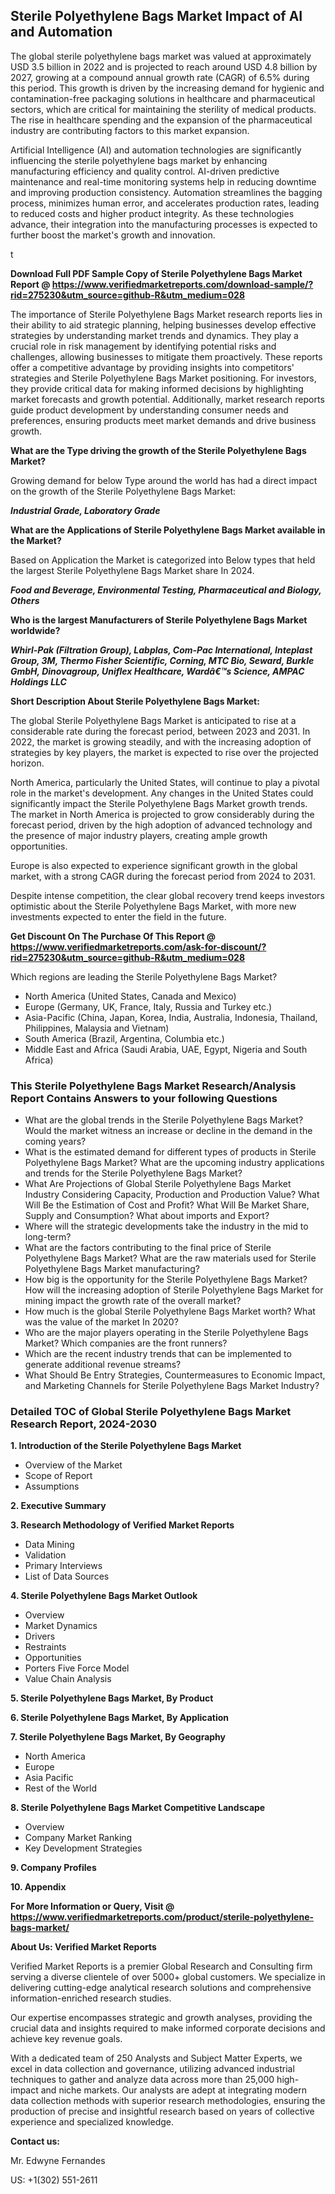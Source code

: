 <h2>Sterile Polyethylene Bags Market Impact of AI and Automation</h2><p>The global sterile polyethylene bags market was valued at approximately USD 3.5 billion in 2022 and is projected to reach around USD 4.8 billion by 2027, growing at a compound annual growth rate (CAGR) of 6.5% during this period. This growth is driven by the increasing demand for hygienic and contamination-free packaging solutions in healthcare and pharmaceutical sectors, which are critical for maintaining the sterility of medical products. The rise in healthcare spending and the expansion of the pharmaceutical industry are contributing factors to this market expansion.</p><p>Artificial Intelligence (AI) and automation technologies are significantly influencing the sterile polyethylene bags market by enhancing manufacturing efficiency and quality control. AI-driven predictive maintenance and real-time monitoring systems help in reducing downtime and improving production consistency. Automation streamlines the bagging process, minimizes human error, and accelerates production rates, leading to reduced costs and higher product integrity. As these technologies advance, their integration into the manufacturing processes is expected to further boost the market's growth and innovation.</p>t</p><p id="" class=""><strong>Download Full PDF Sample Copy of Sterile Polyethylene Bags Market Report @ <a href="https://www.verifiedmarketreports.com/download-sample/?rid=275230&utm_source=github-R&utm_medium=028" target="_blank">https://www.verifiedmarketreports.com/download-sample/?rid=275230&utm_source=github-R&utm_medium=028</a></strong></p><p>The importance of&nbsp;Sterile Polyethylene Bags Market research reports lies in their ability to aid strategic planning, helping businesses develop effective strategies by understanding market trends and dynamics. They play a crucial role in risk management by identifying potential risks and challenges, allowing businesses to mitigate them proactively. These reports offer a competitive advantage by providing insights into competitors' strategies and Sterile Polyethylene Bags Market positioning. For investors, they provide critical data for making informed decisions by highlighting market forecasts and growth potential. Additionally, market research reports guide product development by understanding consumer needs and preferences, ensuring products meet market demands and drive business growth.</p><p><strong>What are the&nbsp;Type driving the growth of the Sterile Polyethylene Bags Market?</strong></p><p id="" class="">Growing demand for below Type around the world has had a direct impact on the growth of the Sterile Polyethylene Bags Market:</p><em><strong>Industrial Grade, Laboratory Grade</strong></em></p><strong>What are the&nbsp;Applications&nbsp;of Sterile Polyethylene Bags Market available in the Market?</strong></p><p id="" class="">Based on Application the Market is categorized into Below types that held the largest Sterile Polyethylene Bags Market share In 2024.</p><em><strong>Food and Beverage, Environmental Testing, Pharmaceutical and Biology, Others</strong></em></p><strong>Who is the largest Manufacturers of Sterile Polyethylene Bags Market worldwide?</strong></p><p><em><strong>Whirl-Pak (Filtration Group), Labplas, Com-Pac International, Inteplast Group, 3M, Thermo Fisher Scientific, Corning, MTC Bio, Seward, Burkle GmbH, Dinovagroup, Uniflex Healthcare, Wardâ€™s Science, AMPAC Holdings LLC</strong></em></p><p id="" class=""><strong>Short Description About Sterile Polyethylene Bags Market:</strong></p><p>The global Sterile Polyethylene Bags Market is anticipated to rise at a considerable rate during the forecast period, between 2023 and 2031. In 2022, the market is growing steadily, and with the increasing adoption of strategies by key players, the market is expected to rise over the projected horizon.</p><p>North America, particularly the United States, will continue to play a pivotal role in the market's development. Any changes in the United States could significantly impact the Sterile Polyethylene Bags Market growth trends. The market in North America is projected to grow considerably during the forecast period, driven by the high adoption of advanced technology and the presence of major industry players, creating ample growth opportunities.</p><p>Europe is also expected to experience significant growth in the global market, with a strong CAGR during the forecast period from 2024 to 2031.</p><p>Despite intense competition, the clear global recovery trend keeps investors optimistic about the Sterile Polyethylene Bags Market, with more new investments expected to enter the field in the future.</p><p id="" class=""><strong>Get Discount On The Purchase Of This Report @ <a href="https://www.verifiedmarketreports.com/ask-for-discount/?rid=275230&utm_source=github-R&utm_medium=028" target="_blank">https://www.verifiedmarketreports.com/ask-for-discount/?rid=275230&utm_source=github-R&utm_medium=028</a></strong></p>Which regions are leading the Sterile Polyethylene Bags Market?</p><ul><li>North America (United States, Canada and Mexico)</li><li>Europe (Germany, UK, France, Italy, Russia and Turkey etc.)</li><li>Asia-Pacific (China, Japan, Korea, India, Australia, Indonesia, Thailand, Philippines, Malaysia and Vietnam)</li><li>South America (Brazil, Argentina, Columbia etc.)</li><li>Middle East and Africa (Saudi Arabia, UAE, Egypt, Nigeria and South Africa)</li></ul><h3 id="" class="">This Sterile Polyethylene Bags Market Research/Analysis Report Contains Answers to your following Questions</h3><ul><li>What are the global trends in the Sterile Polyethylene Bags Market? Would the market witness an increase or decline in the demand in the coming years?</li><li>What is the estimated demand for different types of products in Sterile Polyethylene Bags Market? What are the upcoming industry applications and trends for the Sterile Polyethylene Bags Market?</li><li>What Are Projections of Global Sterile Polyethylene Bags Market Industry Considering Capacity, Production and Production Value? What Will Be the Estimation of Cost and Profit? What Will Be Market Share, Supply and Consumption? What about imports and Export?</li><li>Where will the strategic developments take the industry in the mid to long-term?</li><li>What are the factors contributing to the final price of Sterile Polyethylene Bags Market? What are the raw materials used for Sterile Polyethylene Bags Market manufacturing?</li><li>How big is the opportunity for the Sterile Polyethylene Bags Market? How will the increasing adoption of Sterile Polyethylene Bags Market for mining impact the growth rate of the overall market?</li><li>How much is the global Sterile Polyethylene Bags Market worth? What was the value of the market In 2020?</li><li>Who are the major players operating in the Sterile Polyethylene Bags Market? Which companies are the front runners?</li><li>Which are the recent industry trends that can be implemented to generate additional revenue streams?</li><li>What Should Be Entry Strategies, Countermeasures to Economic Impact, and Marketing Channels for Sterile Polyethylene Bags Market Industry?</li></ul><h3 id="" class="">Detailed TOC of Global Sterile Polyethylene Bags Market Research Report, 2024-2030</h3><p id="" class=""><strong>1. Introduction of the Sterile Polyethylene Bags Market</strong></p><ul><li>Overview of the Market</li><li>Scope of Report</li><li>Assumptions</li></ul><p id="" class=""><strong>2. Executive Summary</strong></p><p id="" class=""><strong>3. Research Methodology of Verified Market Reports</strong></p><ul><li>Data Mining</li><li>Validation</li><li>Primary Interviews</li><li>List of Data Sources</li></ul><p id="" class=""><strong>4. Sterile Polyethylene Bags Market Outlook</strong></p><ul><li>Overview</li><li>Market Dynamics</li><li>Drivers</li><li>Restraints</li><li>Opportunities</li><li>Porters Five Force Model</li><li>Value Chain Analysis</li></ul><p id="" class=""><strong>5. Sterile Polyethylene Bags Market, By Product</strong></p><p id="" class=""><strong>6. Sterile Polyethylene Bags Market, By Application</strong></p><p id="" class=""><strong>7. Sterile Polyethylene Bags Market, By Geography</strong></p><ul><li>North America</li><li>Europe</li><li>Asia Pacific</li><li>Rest of the World</li></ul><p id="" class=""><strong>8. Sterile Polyethylene Bags Market Competitive Landscape</strong></p><ul><li>Overview</li><li>Company Market Ranking</li><li>Key Development Strategies</li></ul><p id="" class=""><strong>9. Company Profiles</strong></p><p id="" class=""><strong>10. Appendix</strong></p><p id="" class=""><strong>For More Information or Query, Visit @ <a href="https://www.verifiedmarketreports.com/product/sterile-polyethylene-bags-market/" target="_blank">https://www.verifiedmarketreports.com/product/sterile-polyethylene-bags-market/</a></strong></p><p id="" class=""><strong>About Us: Verified Market Reports</strong></p><p id="" class="">Verified Market Reports is a premier Global Research and Consulting firm serving a diverse clientele of over 5000+ global customers. We specialize in delivering cutting-edge analytical research solutions and comprehensive information-enriched research studies.</p><p id="" class="">Our expertise encompasses strategic and growth analyses, providing the crucial data and insights required to make informed corporate decisions and achieve key revenue goals.</p><p id="" class="">With a dedicated team of 250 Analysts and Subject Matter Experts, we excel in data collection and governance, utilizing advanced industrial techniques to gather and analyze data across more than 25,000 high-impact and niche markets. Our analysts are adept at integrating modern data collection methods with superior research methodologies, ensuring the production of precise and insightful research based on years of collective experience and specialized knowledge.</p><p id="" class=""><strong>Contact us:</strong></p><p id="" class="">Mr. Edwyne Fernandes</p><p id="" class="">US: +1(302) 551-2611</p>
